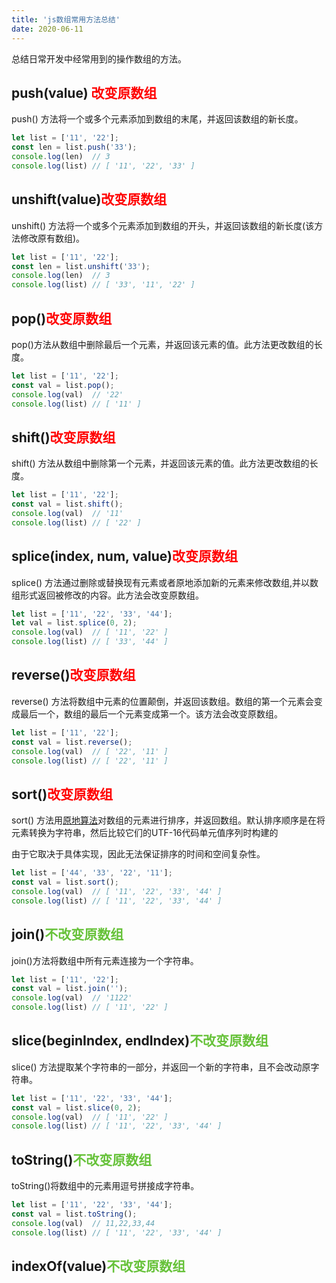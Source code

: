 ```yaml
---
title: 'js数组常用方法总结'
date: 2020-06-11
---
```

总结日常开发中经常用到的操作数组的方法。

## push(value) <span style="color: red">改变原数组</span>
push() 方法将一个或多个元素添加到数组的末尾，并返回该数组的新长度。
```js
let list = ['11', '22'];
const len = list.push('33');
console.log(len)  // 3
console.log(list) // [ '11', '22', '33' ]
```

## unshift(value)<span style="color: red">改变原数组</span>
unshift() 方法将一个或多个元素添加到数组的开头，并返回该数组的新长度(该方法修改原有数组)。
```js
let list = ['11', '22'];
const len = list.unshift('33');
console.log(len)  // 3
console.log(list) // [ '33', '11', '22' ]
```

## pop()<span style="color: red">改变原数组</span>
pop()方法从数组中删除最后一个元素，并返回该元素的值。此方法更改数组的长度。
```js
let list = ['11', '22'];
const val = list.pop();
console.log(val)  // '22'
console.log(list) // [ '11' ]
```
## shift()<span style="color: red">改变原数组</span>
shift() 方法从数组中删除第一个元素，并返回该元素的值。此方法更改数组的长度。
```js
let list = ['11', '22'];
const val = list.shift();
console.log(val)  // '11'
console.log(list) // [ '22' ]
```

## splice(index, num, value)<span style="color: red">改变原数组</span>
splice() 方法通过删除或替换现有元素或者原地添加新的元素来修改数组,并以数组形式返回被修改的内容。此方法会改变原数组。
```js
let list = ['11', '22', '33', '44'];
let val = list.splice(0, 2);
console.log(val)  // [ '11', '22' ]
console.log(list) // [ '33', '44' ]
```

## reverse()<span style="color: red">改变原数组</span>
reverse() 方法将数组中元素的位置颠倒，并返回该数组。数组的第一个元素会变成最后一个，数组的最后一个元素变成第一个。该方法会改变原数组。
```js
let list = ['11', '22'];
const val = list.reverse();
console.log(val)  // [ '22', '11' ]
console.log(list) // [ '22', '11' ]
```

## sort()<span style="color: red">改变原数组</span>
sort() 方法用[原地算法](https://zh.wikipedia.org/wiki/%E5%8E%9F%E5%9C%B0%E7%AE%97%E6%B3%95)对数组的元素进行排序，并返回数组。默认排序顺序是在将元素转换为字符串，然后比较它们的UTF-16代码单元值序列时构建的

由于它取决于具体实现，因此无法保证排序的时间和空间复杂性。
```js
let list = ['44', '33', '22', '11'];
const val = list.sort();
console.log(val)  // [ '11', '22', '33', '44' ]
console.log(list) // [ '11', '22', '33', '44' ]
```



## join()<span style="color: #67C23A">不改变原数组</span>
join()方法将数组中所有元素连接为一个字符串。
```js
let list = ['11', '22'];
const val = list.join('');
console.log(val)  // '1122'
console.log(list) // [ '11', '22' ]
```


## slice(beginIndex, endIndex)<span style="color: #67C23A">不改变原数组</span>
slice() 方法提取某个字符串的一部分，并返回一个新的字符串，且不会改动原字符串。
```js
let list = ['11', '22', '33', '44'];
const val = list.slice(0, 2);
console.log(val)  // [ '11', '22' ]
console.log(list) // [ '11', '22', '33', '44' ]
```

## toString()<span style="color: #67C23A">不改变原数组</span>
toString()将数组中的元素用逗号拼接成字符串。
```js
let list = ['11', '22', '33', '44'];
const val = list.toString();
console.log(val)  // 11,22,33,44
console.log(list) // [ '11', '22', '33', '44' ]
```

## indexOf(value)<span style="color: #67C23A">不改变原数组</span>
